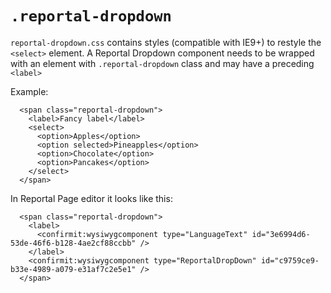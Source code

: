 # `.reportal-dropdown`

`reportal-dropdown.css` contains styles (compatible with IE9+) to restyle the `<select>` element. A Reportal Dropdown component needs to be wrapped with an element with `.reportal-dropdown` class and may have a preceding `<label>` 

Example:

      <span class="reportal-dropdown">
        <label>Fancy label</label>
        <select>
          <option>Apples</option>
          <option selected>Pineapples</option>
          <option>Chocolate</option>
          <option>Pancakes</option>
        </select>
      </span>

In Reportal Page editor it looks like this:

      <span class="reportal-dropdown">
        <label>
          <confirmit:wysiwygcomponent type="LanguageText" id="3e6994d6-53de-46f6-b128-4ae2cf88ccbb" />
        </label>
        <confirmit:wysiwygcomponent type="ReportalDropDown" id="c9759ce9-b33e-4989-a079-e31af7c2e5e1" />
      </span>

